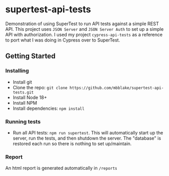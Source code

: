 # supertest-api-tests

Demonstration of using SuperTest to run API tests against a simple REST API. This project uses `JSON Server` and `JSON Server Auth` to set up a simple API with authorization. I used my project `cypress-api-tests` as a reference to port what I was doing in Cypress over to SuperTest.

## Getting Started

### Installing

-   Install git
-   Clone the repo: `git clone https://github.com/mbblake/supertest-api-tests.git`
-   Install Node 18+
-   Install NPM
-   Install dependencies: `npm install`

### Running tests

-   Run all API tests: `npm run supertest`. This will automatically start up the server, run the tests, and then shutdown the server. The "database" is restored each run so there is nothing to set up/maintain.

### Report

An html report is generated automatically in `/reports`
